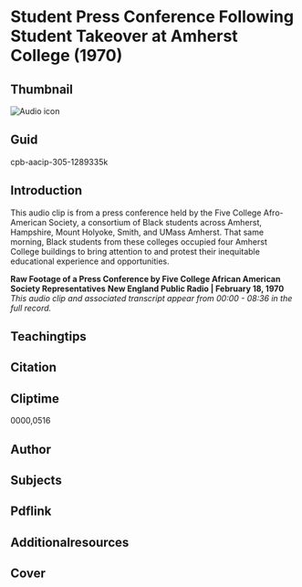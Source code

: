 # Student Press Conference Following Student Takeover at Amherst College (1970)

## Thumbnail

![Audio icon](https://s3.amazonaws.com/americanarchive.org/primary_source_sets/audio-digitized.jpg "Audio icon")

## Guid
cpb-aacip-305-1289335k

## Introduction

This audio clip is from a press conference held by the Five College Afro-American Society, a consortium of Black students across Amherst, Hampshire, Mount Holyoke, Smith, and UMass Amherst. That same morning, Black students from these colleges occupied four Amherst College buildings to bring attention to and protest their inequitable educational experience and opportunities. 

<b>Raw Footage of a Press Conference by Five College African American Society Representatives</b>
<b>New England Public Radio | February 18, 1970</b>
<i>This audio clip and associated transcript appear from 00:00 - 08:36 in the full record.</i>

## Teachingtips

## Citation

## Cliptime

0000,0516

## Author
## Subjects
## Pdflink
## Additionalresources
## Cover
